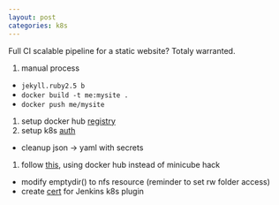 ```yaml
---
layout: post
categories: k8s 
---
```

Full CI scalable pipeline for a static website?  Totaly warranted.
1. manual process
  * `jekyll.ruby2.5 b`
  * `docker build -t me:mysite .`
  * `docker push me/mysite`
1. setup docker hub [registry](https://cloud.docker.com)
1. setup k8s [auth](https://kubernetes.io/docs/tasks/configure-pod-container/pull-image-private-registry/)
  * cleanup json -> yaml with secrets 
1. follow [this](https://www.blazemeter.com/blog/how-to-setup-scalable-jenkins-on-top-of-a-kubernetes-cluster), using docker hub instead of minicube hack
  * modify emptydir() to nfs resource (reminder to set rw folder access)
  * create [cert](https://illya-chekrygin.com/2017/08/26/configuring-certificates-for-jenkins-kubernetes-plugin-0-12/) for Jenkins k8s plugin
